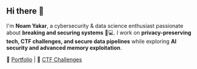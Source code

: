 
## Hi there 👋  

I'm **Noam Yakar**, a cybersecurity & data science enthusiast passionate about **breaking and securing systems** 🔐💻. I work on **privacy-preserving tech, CTF challenges, and secure data pipelines** while exploring **AI security and advanced memory exploitation**.  

📜 [Portfolio](https://noamadept.github.io/noamPortfolio.github.io/) | 🔐 [CTF Challenges](https://pwn.college/cse466-f2024/)  

